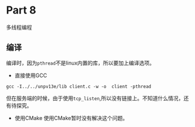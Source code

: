 # Part 8
多线程编程
## 编译
编译时，因为`pthread`不是linux内置的库，所以要加上编译选项。
- 直接使用GCC  
```
gcc -I../../unpv13e/lib client.c -w -o  client -pthread
```
但在服务端的时候，由于使用`tcp_listen`,所以没有链接上。不知道什么情况，还有待探究。
- 使用CMake 
使用CMake暂时没有解决这个问题。
